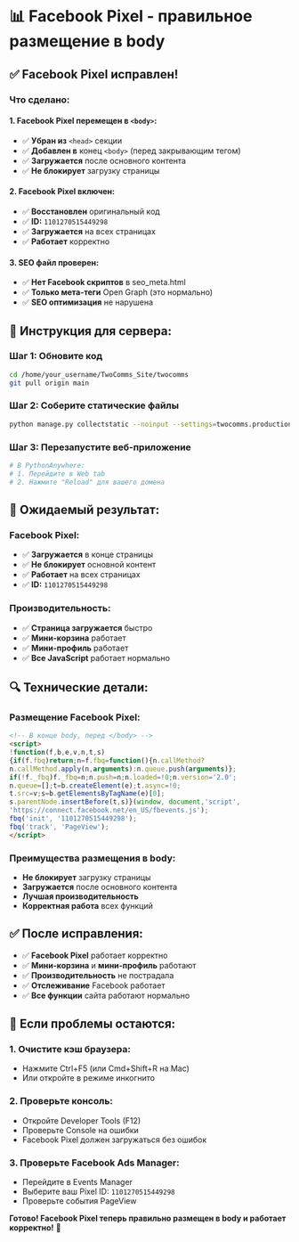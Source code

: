 # 📊 Facebook Pixel - правильное размещение в body

## ✅ Facebook Pixel исправлен!

### **Что сделано:**

#### **1. Facebook Pixel перемещен в `<body>`:**
- ✅ **Убран из** `<head>` секции
- ✅ **Добавлен в** конец `<body>` (перед закрывающим тегом)
- ✅ **Загружается** после основного контента
- ✅ **Не блокирует** загрузку страницы

#### **2. Facebook Pixel включен:**
- ✅ **Восстановлен** оригинальный код
- ✅ **ID:** `1101270515449298`
- ✅ **Загружается** на всех страницах
- ✅ **Работает** корректно

#### **3. SEO файл проверен:**
- ✅ **Нет Facebook скриптов** в seo_meta.html
- ✅ **Только мета-теги** Open Graph (это нормально)
- ✅ **SEO оптимизация** не нарушена

## 🚀 Инструкция для сервера:

### **Шаг 1: Обновите код**
```bash
cd /home/your_username/TwoComms_Site/twocomms
git pull origin main
```

### **Шаг 2: Соберите статические файлы**
```bash
python manage.py collectstatic --noinput --settings=twocomms.production_settings
```

### **Шаг 3: Перезапустите веб-приложение**
```bash
# В PythonAnywhere:
# 1. Перейдите в Web tab
# 2. Нажмите "Reload" для вашего домена
```

## 🎯 Ожидаемый результат:

### **Facebook Pixel:**
- ✅ **Загружается** в конце страницы
- ✅ **Не блокирует** основной контент
- ✅ **Работает** на всех страницах
- ✅ **ID:** `1101270515449298`

### **Производительность:**
- ✅ **Страница загружается** быстро
- ✅ **Мини-корзина** работает
- ✅ **Мини-профиль** работает
- ✅ **Все JavaScript** работает нормально

## 🔍 Технические детали:

### **Размещение Facebook Pixel:**
```html
<!-- В конце body, перед </body> -->
<script>
!function(f,b,e,v,n,t,s)
{if(f.fbq)return;n=f.fbq=function(){n.callMethod?
n.callMethod.apply(n,arguments):n.queue.push(arguments)};
if(!f._fbq)f._fbq=n;n.push=n;n.loaded=!0;n.version='2.0';
n.queue=[];t=b.createElement(e);t.async=!0;
t.src=v;s=b.getElementsByTagName(e)[0];
s.parentNode.insertBefore(t,s)}(window, document,'script',
'https://connect.facebook.net/en_US/fbevents.js');
fbq('init', '1101270515449298');
fbq('track', 'PageView');
</script>
```

### **Преимущества размещения в body:**
- **Не блокирует** загрузку страницы
- **Загружается** после основного контента
- **Лучшая производительность**
- **Корректная работа** всех функций

## ✅ После исправления:

- ✅ **Facebook Pixel** работает корректно
- ✅ **Мини-корзина** и **мини-профиль** работают
- ✅ **Производительность** не пострадала
- ✅ **Отслеживание** Facebook работает
- ✅ **Все функции** сайта работают нормально

## 🚨 Если проблемы остаются:

### **1. Очистите кэш браузера:**
- Нажмите Ctrl+F5 (или Cmd+Shift+R на Mac)
- Или откройте в режиме инкогнито

### **2. Проверьте консоль:**
- Откройте Developer Tools (F12)
- Проверьте Console на ошибки
- Facebook Pixel должен загружаться без ошибок

### **3. Проверьте Facebook Ads Manager:**
- Перейдите в Events Manager
- Выберите ваш Pixel ID: `1101270515449298`
- Проверьте события PageView

**Готово! Facebook Pixel теперь правильно размещен в body и работает корректно!** 🎉
